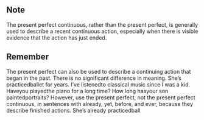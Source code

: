 ## Note
The present perfect continuous, rather than the present perfect, is generally used to describe a recent continuous action, especially when there is visible evidence that the action has just ended.
## Remember
The present perfect can also be used to describe a continuing action that began in the past. There is no significant difference in meaning. She’s practicedballet for years. I’ve listenedto classical music since I was a kid. Haveyou playedthe piano for a long time? How long hasyour son paintedportraits? However, use the present perfect, not the present perfect continuous, in sentences with already, yet, before, and ever, because they describe finished actions. She’s already practicedball
<!--stackedit_data:
eyJoaXN0b3J5IjpbOTAyMjM2MTI4XX0=
-->